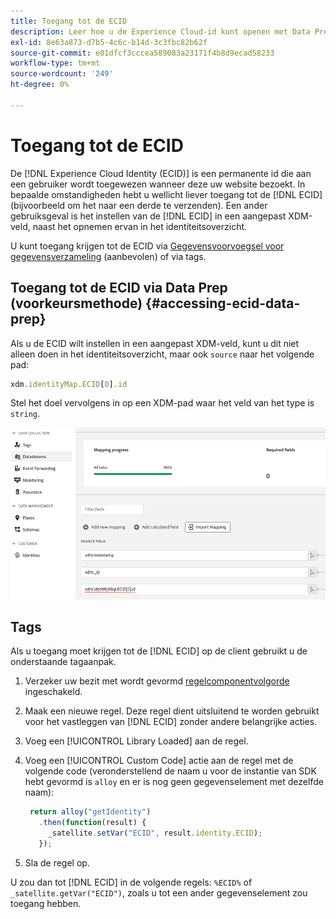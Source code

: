 ```yaml
---
title: Toegang tot de ECID
description: Leer hoe u de Experience Cloud-id kunt openen met Data Prep of Tags
exl-id: 8e63a873-d7b5-4c6c-b14d-3c3fbc82b62f
source-git-commit: e01dfcf3cccea589083a23171f4b8d9ecad58233
workflow-type: tm+mt
source-wordcount: '249'
ht-degree: 0%

---
```



# Toegang tot de ECID

De [!DNL Experience Cloud Identity (ECID)] is een permanente id die aan een gebruiker wordt toegewezen wanneer deze uw website bezoekt. In bepaalde omstandigheden hebt u wellicht liever toegang tot de [!DNL ECID] (bijvoorbeeld om het naar een derde te verzenden). Een ander gebruiksgeval is het instellen van de [!DNL ECID] in een aangepast XDM-veld, naast het opnemen ervan in het identiteitsoverzicht.

U kunt toegang krijgen tot de ECID via [Gegevensvoorvoegsel voor gegevensverzameling](../../../../datastreams/data-prep.md) (aanbevolen) of via tags.

## Toegang tot de ECID via Data Prep (voorkeursmethode) {#accessing-ecid-data-prep}

Als u de ECID wilt instellen in een aangepast XDM-veld, kunt u dit niet alleen doen in het identiteitsoverzicht, maar ook `source` naar het volgende pad:

```js
xdm.identityMap.ECID[0].id
```

Stel het doel vervolgens in op een XDM-pad waar het veld van het type is `string`.

![](./assets/access-ecid-data-prep.png)

## Tags

Als u toegang moet krijgen tot de [!DNL ECID] op de client gebruikt u de onderstaande tagaanpak.

1. Verzeker uw bezit met wordt gevormd [regelcomponentvolgorde](../../../ui/managing-resources/rules.md#sequencing) ingeschakeld.
1. Maak een nieuwe regel. Deze regel dient uitsluitend te worden gebruikt voor het vastleggen van [!DNL ECID] zonder andere belangrijke acties.
1. Voeg een [!UICONTROL Library Loaded] aan de regel.
1. Voeg een [!UICONTROL Custom Code] actie aan de regel met de volgende code (veronderstellend de naam u voor de instantie van SDK hebt gevormd is `alloy` en er is nog geen gegevenselement met dezelfde naam):

   ```js
    return alloy("getIdentity")
      .then(function(result) {
        _satellite.setVar("ECID", result.identity.ECID);
      });
   ```

1. Sla de regel op.

U zou dan tot [!DNL ECID] in de volgende regels: `%ECID%` of `_satellite.getVar("ECID")`, zoals u tot een ander gegevenselement zou toegang hebben.
